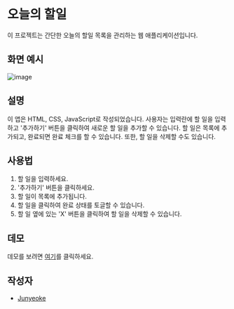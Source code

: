 # 오늘의 할일

이 프로젝트는 간단한 오늘의 할일 목록을 관리하는 웹 애플리케이션입니다.

## 화면 예시

![image](https://github.com/bugger0330/BookHub/assets/126323071/60e27217-58e4-48aa-bbba-6dcc9a3b1001)

## 설명

이 앱은 HTML, CSS, JavaScript로 작성되었습니다. 사용자는 입력란에 할 일을 입력하고 '추가하기' 버튼을 클릭하여 새로운 할 일을 추가할 수 있습니다. 할 일은 목록에 추가되고, 완료되면 완료 체크를 할 수 있습니다. 또한, 할 일을 삭제할 수도 있습니다.

## 사용법

1. 할 일을 입력하세요.
2. '추가하기' 버튼을 클릭하세요.
3. 할 일이 목록에 추가됩니다.
4. 할 일을 클릭하여 완료 상태를 토글할 수 있습니다.
5. 할 일 옆에 있는 'X' 버튼을 클릭하여 할 일을 삭제할 수 있습니다.

## 데모

데모를 보려면 [여기](https://junyeoke.github.io/todolist/)를 클릭하세요.

## 작성자

- [Junyeoke](https://github.com/junyeoke)

